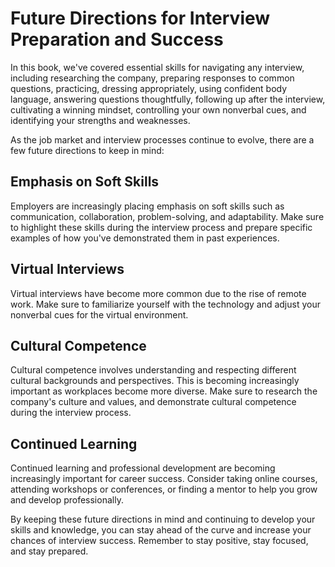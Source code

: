 Future Directions for Interview Preparation and Success
===================================================================

In this book, we've covered essential skills for navigating any interview, including researching the company, preparing responses to common questions, practicing, dressing appropriately, using confident body language, answering questions thoughtfully, following up after the interview, cultivating a winning mindset, controlling your own nonverbal cues, and identifying your strengths and weaknesses.

As the job market and interview processes continue to evolve, there are a few future directions to keep in mind:

Emphasis on Soft Skills
-----------------------

Employers are increasingly placing emphasis on soft skills such as communication, collaboration, problem-solving, and adaptability. Make sure to highlight these skills during the interview process and prepare specific examples of how you've demonstrated them in past experiences.

Virtual Interviews
------------------

Virtual interviews have become more common due to the rise of remote work. Make sure to familiarize yourself with the technology and adjust your nonverbal cues for the virtual environment.

Cultural Competence
-------------------

Cultural competence involves understanding and respecting different cultural backgrounds and perspectives. This is becoming increasingly important as workplaces become more diverse. Make sure to research the company's culture and values, and demonstrate cultural competence during the interview process.

Continued Learning
------------------

Continued learning and professional development are becoming increasingly important for career success. Consider taking online courses, attending workshops or conferences, or finding a mentor to help you grow and develop professionally.

By keeping these future directions in mind and continuing to develop your skills and knowledge, you can stay ahead of the curve and increase your chances of interview success. Remember to stay positive, stay focused, and stay prepared.
